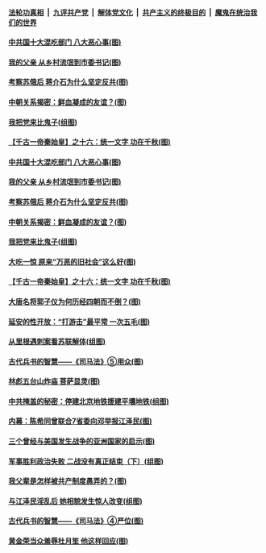 

####  [法轮功真相](../../../../basic/blob/master/README.md?t=10110202) &nbsp;|&nbsp; [九评共产党](../../../../9ping.md/blob/master/README.md?t=10110202) &nbsp;|&nbsp; [解体党文化](../../../../jtdwh.md/blob/master/README.md?t=10110202)  &nbsp;|&nbsp; [共产主义的终极目的](../../../../gczydzjmd.md/blob/master/README.md?t=10110202) &nbsp;|&nbsp; [魔鬼在统治我们的世界](../../../../mgztzwmdsj.md/blob/master/README.md?t=10110202) 

#### [中共国十大混吃部门 八大恶心事(图)](../pages/p6/948747.md?t=10110202) 

#### [我的父亲 从乡村流氓到市委书记(图)](../pages/p6/948738.md?t=10110202) 

#### [考察苏俄后 蒋介石为什么坚定反共(图)](../pages/p6/948483.md?t=10110202) 

#### [中朝关系揭密：鲜血凝成的友谊？(图)](../pages/p6/948098.md?t=10110202) 

#### [我把党来比鬼子(组图)](../pages/p6/948123.md?t=10110202) 

#### [【千古一帝秦始皇】之十六：统一文字 功在千秋(图)](../pages/p6/948540.md?t=10110202) 

#### [中共国十大混吃部门 八大恶心事(图)](../pages/p6/948747.md?t=10110202) 

#### [我的父亲 从乡村流氓到市委书记(图)](../pages/p6/948738.md?t=10110202) 

#### [考察苏俄后 蒋介石为什么坚定反共(图)](../pages/p6/948483.md?t=10110202) 

#### [中朝关系揭密：鲜血凝成的友谊？(图)](../pages/p6/948098.md?t=10110202) 

#### [我把党来比鬼子(组图)](../pages/p6/948123.md?t=10110202) 

#### [大吃一惊 原来“万恶的旧社会”这么好(图)](../pages/p6/910381.md?t=10110202) 

#### [【千古一帝秦始皇】之十六：统一文字 功在千秋(图)](../pages/p6/948540.md?t=10110202) 

#### [大唐名将郭子仪为何历经四朝而不倒？(图)](../pages/p6/948122.md?t=10110202) 

#### [延安的性开放：“打游击”最平常 一次五毛(图)](../pages/p6/947442.md?t=10110202) 

#### [从里根遇刺案看苏联解体(组图)](../pages/p6/948225.md?t=10110202) 

#### [古代兵书的智慧——《司马法》⑤用众(图)](../pages/p6/947115.md?t=10110202) 

#### [林彪五台山炸庙 菩萨显灵(图)](../pages/p6/945423.md?t=10110202) 

#### [中共掩盖的秘密：停建北京地铁援建平壤地铁(组图)](../pages/p6/947384.md?t=10110202) 

#### [内幕：陈希同曾联合7省委向邓举报江泽民(图)](../pages/p6/948089.md?t=10110202) 

#### [三个曾经与美国发生战争的亚洲国家的启示(图)](../pages/p6/948238.md?t=10110202) 

#### [军事胜利政治失败 二战没有真正结束（下）(组图)](../pages/p6/944785.md?t=10110202) 

#### [我父辈是怎样被共产制度愚弄的？(图)](../pages/p6/947383.md?t=10110202) 

#### [与江泽民淫乱后 她相貌发生惊人改变(组图)](../pages/p6/948182.md?t=10110202) 

#### [古代兵书的智慧——《司马法》④严位(图)](../pages/p6/947113.md?t=10110202) 

#### [黄金荣当众羞辱杜月笙 他这样回应(图)](../pages/p6/947386.md?t=10110202) 

